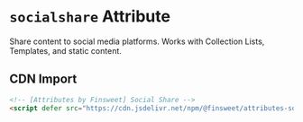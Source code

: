 # `socialshare` Attribute

Share content to social media platforms. Works with Collection Lists, Templates, and static content.

## CDN Import

```html
<!-- [Attributes by Finsweet] Social Share -->
<script defer src="https://cdn.jsdelivr.net/npm/@finsweet/attributes-socialshare@1/socialshare.js"></script>
```
